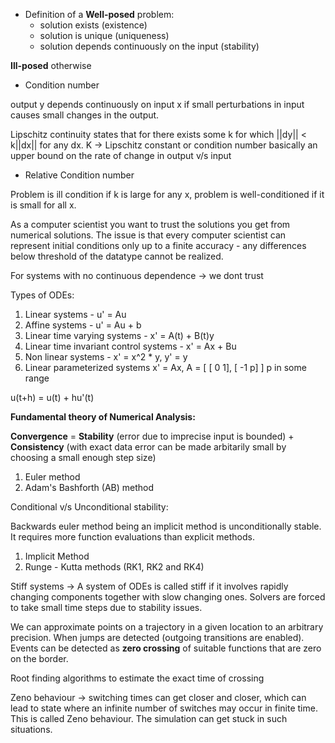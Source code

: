 
- Definition of a **Well-posed** problem:
	- solution exists (existence)
	- solution is unique (uniqueness)
	- solution depends continuously on the input (stability)

**Ill-posed** otherwise

- Condition number

output y depends continuously on input x if small perturbations in input causes small changes in the output.


Lipschitz continuity states that for there exists some k for which ||dy|| < k||dx|| for any dx.
K -> Lipschitz constant or condition number
basically an upper bound on the rate of change in output v/s input

- Relative Condition number

Problem is ill condition if k is large for any x, problem is well-conditioned if it is small for all x.



As a computer scientist you want to trust the solutions you get from numerical solutions. The issue is that every computer scientist can represent initial conditions only up to a finite accuracy - any differences below threshold of the datatype cannot be realized.

For systems with no continuous dependence -> we dont trust




Types of ODEs:

1. Linear systems - u' = Au
2. Affine systems - u' = Au + b
3. Linear time varying systems - x' = A(t) + B(t)y
4. Linear time invariant control systems - x' = Ax + Bu
5. Non linear systems - x' = x^2 * y, y' = y
6. Linear parameterized systems x' = Ax, A = \[ \[ 0 1\], \[ -1 p\] \] p in some range



u(t+h) = u(t) + hu'(t)


**Fundamental theory of Numerical Analysis:**


**Convergence** = **Stability** (error due to imprecise input is bounded) + **Consistency** (with exact data error can be made arbitarily small by choosing a small enough step size)





1. Euler method
2. Adam's Bashforth (AB) method


Conditional v/s Unconditional stability:

Backwards euler method being an implicit method is unconditionally stable. It requires more function evaluations  than explicit methods.


1. Implicit Method
2. Runge - Kutta methods (RK1, RK2 and RK4)



Stiff systems -> A system of ODEs is called stiff if it involves rapidly changing components together with slow changing ones. Solvers are forced to take small time steps due to stability issues.

We can approximate points on a trajectory in a given location to an arbitrary precision. When jumps are detected  (outgoing transitions are enabled). Events can be detected as **zero crossing** of suitable functions that are zero on the border.


Root finding algorithms to estimate the exact time of crossing




Zeno behaviour -> switching times can get closer and closer, which can lead to state where an infinite number of switches may occur in finite time. This is called Zeno behaviour. The simulation can get stuck in such situations.



